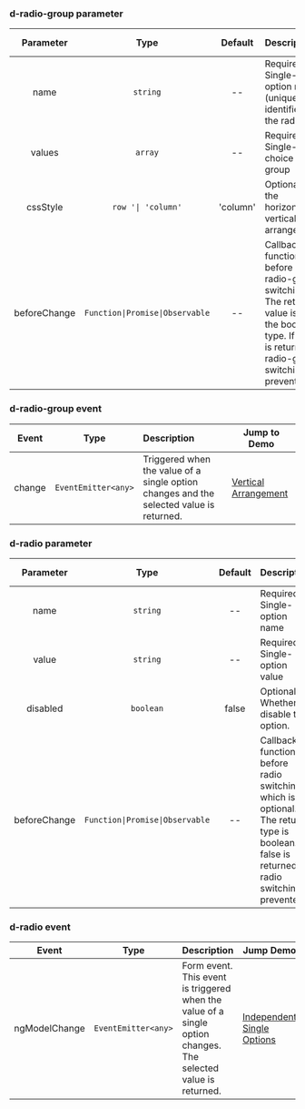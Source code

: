 ### d-radio-group parameter

| Parameter | Type | Default | Description | Jump to Demo |
| :----------: | :-----------------------------: | :------: | :-------------------------------------------------------------------------------------------- | --------------------------------------------------- |
| name | `string` | -- | Required. Single-option name (unique identifier of the radio) | [Vertical Arrangement](demo#vertical) |
| values | `array` | -- | Required. Single-choice data group | [Vertical Arrangement](demo#vertical) |
| cssStyle | `row '\| 'column'` | 'column' | Optional. Set the horizontal or vertical arrangement | [Horizontal Arrangement](demo#horizontal) | |
| beforeChange | `Function\|Promise\|Observable` | -- |Callback function before radio-group switching. The return value is of the boolean type. If false is returned, radio-group switching is prevented. | [Conditional Switching of Radio Groups](demo#condition-radio-group) |

### d-radio-group event

| Event | Type | Description | Jump to Demo |
| :----: | :-----------------: | :------------------------------- | ------------------------------------------- |
| change | `EventEmitter<any>` | Triggered when the value of a single option changes and the selected value is returned. | [Vertical Arrangement](demo#vertical) |

### d-radio parameter

| Parameter | Type | Default | Description | Jump to Demo |
| :----------: | :-----------------------------: | :---: | :------------------------------------------------------------------------------ | ------------------------------------------------------- |
| name | `string` | -- | Required. Single-option name | [Independent Single Options](demo#basic-usage) |
| value | `string` | -- | Required. Single-option value | [Independent Single Options](demo#basic-usage) |
| disabled | `boolean` | false | Optional. Whether to disable this option. | [Disabled](demo#disabled) | |
| beforeChange | `Function\|Promise\|Observable` | -- |Callback function before radio switching, which is optional. The return type is boolean. If false is returned, radio switching is prevented. | [Condition Switching](demo#condition-change) |

### d-radio event

| Event | Type | Description | Jump Demo |
| :-----------: | :-----------------: | :----------------------------------------- | -------------------------------------------------- |
| ngModelChange | `EventEmitter<any>` | Form event. This event is triggered when the value of a single option changes. The selected value is returned. | [Independent Single Options](demo#basic-usage) |
